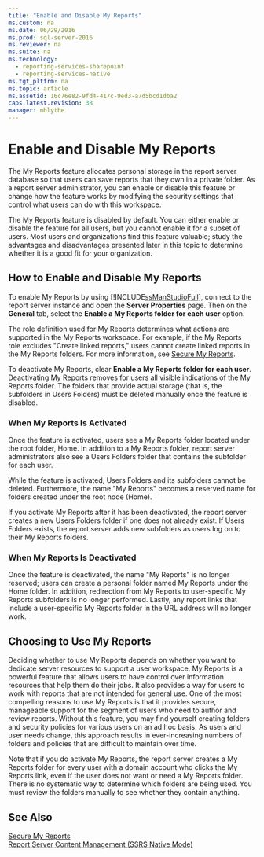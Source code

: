 ```yaml
---
title: "Enable and Disable My Reports"
ms.custom: na
ms.date: 06/29/2016
ms.prod: sql-server-2016
ms.reviewer: na
ms.suite: na
ms.technology: 
  - reporting-services-sharepoint
  - reporting-services-native
ms.tgt_pltfrm: na
ms.topic: article
ms.assetid: 16c76e82-9fd4-417c-9ed3-a7d5bcd1dba2
caps.latest.revision: 38
manager: mblythe
---
```

# Enable and Disable My Reports
The My Reports feature allocates personal storage in the report server database so that users can save reports that they own in a private folder. As a report server administrator, you can enable or disable this feature or change how the feature works by modifying the security settings that control what users can do with this workspace.  
  
 The My Reports feature is disabled by default. You can either enable or disable the feature for all users, but you cannot enable it for a subset of users. Most users and organizations find this feature valuable; study the advantages and disadvantages presented later in this topic to determine whether it is a good fit for your organization.  
  
## How to Enable and Disable My Reports  
 To enable My Reports by using [!INCLUDE[ssManStudioFull](../../Topics/TopicNameContainA/tokens/ssManStudioFull_md.md)], connect to the report server instance and open the **Server Properties** page. Then on the **General** tab, select the **Enable a My Reports folder for each user** option.  
  
 The role definition used for My Reports determines what actions are supported in the My Reports workspace. For example, if the My Reports role excludes "Create linked reports," users cannot create linked reports in the My Reports folders. For more information, see [Secure My Reports](../../Topics/TopicNameNotContainA/Secure-My-Reports.md).  
  
 To deactivate My Reports, clear **Enable a My Reports folder for each user**. Deactivating My Reports removes for users all visible indications of the My Reports folder. The folders that provide actual storage (that is, the subfolders in Users Folders) must be deleted manually once the feature is disabled.  
  
### When My Reports Is Activated  
 Once the feature is activated, users see a My Reports folder located under the root folder, Home. In addition to a My Reports folder, report server administrators also see a Users Folders folder that contains the subfolder for each user.  
  
 While the feature is activated, Users Folders and its subfolders cannot be deleted. Furthermore, the name "My Reports" becomes a reserved name for folders created under the root node (Home).  
  
 If you activate My Reports after it has been deactivated, the report server creates a new Users Folders folder if one does not already exist. If Users Folders exists, the report server adds new subfolders as users log on to their My Reports folders.  
  
### When My Reports Is Deactivated  
 Once the feature is deactivated, the name "My Reports" is no longer reserved; users can create a personal folder named My Reports under the Home folder. In addition, redirection from My Reports to user-specific My Reports subfolders is no longer performed. Lastly, any report links that include a user-specific My Reports folder in the URL address will no longer work.  
  
## Choosing to Use My Reports  
 Deciding whether to use My Reports depends on whether you want to dedicate server resources to support a user workspace. My Reports is a powerful feature that allows users to have control over information resources that help them do their jobs. It also provides a way for users to work with reports that are not intended for general use. One of the most compelling reasons to use My Reports is that it provides secure, manageable support for the segment of users who need to author and review reports. Without this feature, you may find yourself creating folders and security policies for various users on an ad hoc basis. As users and user needs change, this approach results in ever-increasing numbers of folders and policies that are difficult to maintain over time.  
  
 Note that if you do activate My Reports, the report server creates a My Reports folder for every user with a domain account who clicks the My Reports link, even if the user does not want or need a My Reports folder. There is no systematic way to determine which folders are being used. You must review the folders manually to see whether they contain anything.  
  
## See Also  
 [Secure My Reports](../../Topics/TopicNameNotContainA/Secure-My-Reports.md)   
 [Report Server Content Management (SSRS Native Mode)](../../Topics/TopicNameNotContainA/Report-Server-Content-Management--SSRS-Native-Mode-.md)